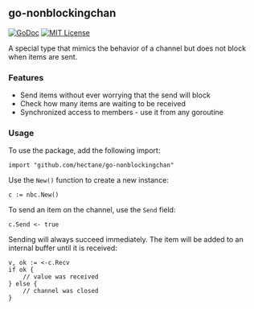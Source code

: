 ## go-nonblockingchan

[![GoDoc](https://godoc.org/github.com/hectane/go-nonblockingchan?status.svg)](https://godoc.org/github.com/hectane/go-nonblockingchan)
[![MIT License](http://img.shields.io/badge/license-MIT-9370d8.svg?style=flat)](http://opensource.org/licenses/MIT)

A special type that mimics the behavior of a channel but does not block when items are sent.

### Features

- Send items without ever worrying that the send will block
- Check how many items are waiting to be received
- Synchronized access to members - use it from any goroutine

### Usage

To use the package, add the following import:

    import "github.com/hectane/go-nonblockingchan"

Use the `New()` function to create a new instance:

    c := nbc.New()

To send an item on the channel, use the `Send` field:

    c.Send <- true

Sending will always succeed immediately. The item will be added to an internal buffer until it is received:

    v, ok := <-c.Recv
    if ok {
        // value was received
    } else {
        // channel was closed
    }
